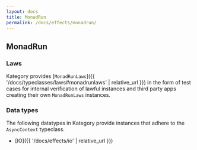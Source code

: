 ```yaml
---
layout: docs
title: MonadRun
permalink: /docs/effects/monadrun/
---
```


## MonadRun

### Laws

Kategory provides [`MonadRunLaws`]({{ '/docs/typeclasses/laws#monadrunlaws' | relative_url }}) in the form of test cases for internal verification of lawful instances and third party apps creating their own `MonadRunLaws` instances.

### Data types

The following datatypes in Kategory provide instances that adhere to the `AsyncContext` typeclass.

- [IO]({{ '/docs/effects/io' | relative_url }})
